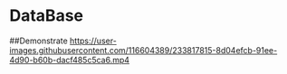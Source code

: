 # DataBase

##Demonstrate
https://user-images.githubusercontent.com/116604389/233817815-8d04efcb-91ee-4d90-b60b-dacf485c5ca6.mp4

